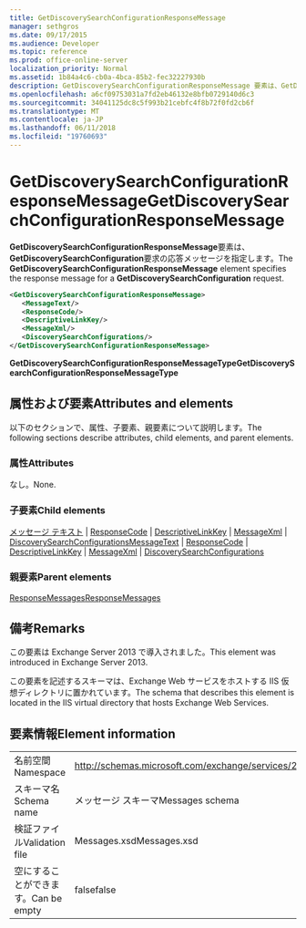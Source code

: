 ```yaml
---
title: GetDiscoverySearchConfigurationResponseMessage
manager: sethgros
ms.date: 09/17/2015
ms.audience: Developer
ms.topic: reference
ms.prod: office-online-server
localization_priority: Normal
ms.assetid: 1b84a4c6-cb0a-4bca-85b2-fec32227930b
description: GetDiscoverySearchConfigurationResponseMessage 要素は、GetDiscoverySearchConfiguration 要求の応答メッセージを指定します。
ms.openlocfilehash: a6cf09753031a7fd2eb46132e8bfb0729140d6c3
ms.sourcegitcommit: 34041125dc8c5f993b21cebfc4f8b72f0fd2cb6f
ms.translationtype: MT
ms.contentlocale: ja-JP
ms.lasthandoff: 06/11/2018
ms.locfileid: "19760693"
---
```

# <a name="getdiscoverysearchconfigurationresponsemessage"></a><span data-ttu-id="91cce-103">GetDiscoverySearchConfigurationResponseMessage</span><span class="sxs-lookup"><span data-stu-id="91cce-103">GetDiscoverySearchConfigurationResponseMessage</span></span>

<span data-ttu-id="91cce-104">**GetDiscoverySearchConfigurationResponseMessage**要素は、 **GetDiscoverySearchConfiguration**要求の応答メッセージを指定します。</span><span class="sxs-lookup"><span data-stu-id="91cce-104">The **GetDiscoverySearchConfigurationResponseMessage** element specifies the response message for a **GetDiscoverySearchConfiguration** request.</span></span> 
  
```XML
<GetDiscoverySearchConfigurationResponseMessage>
   <MessageText/>
   <ResponseCode/>
   <DescriptiveLinkKey/>
   <MessageXml/>
   <DiscoverySearchConfigurations/>
</GetDiscoverySearchConfigurationResponseMessage>
```

 <span data-ttu-id="91cce-105">**GetDiscoverySearchConfigurationResponseMessageType**</span><span class="sxs-lookup"><span data-stu-id="91cce-105">**GetDiscoverySearchConfigurationResponseMessageType**</span></span>
## <a name="attributes-and-elements"></a><span data-ttu-id="91cce-106">属性および要素</span><span class="sxs-lookup"><span data-stu-id="91cce-106">Attributes and elements</span></span>

<span data-ttu-id="91cce-107">以下のセクションで、属性、子要素、親要素について説明します。</span><span class="sxs-lookup"><span data-stu-id="91cce-107">The following sections describe attributes, child elements, and parent elements.</span></span>
  
### <a name="attributes"></a><span data-ttu-id="91cce-108">属性</span><span class="sxs-lookup"><span data-stu-id="91cce-108">Attributes</span></span>

<span data-ttu-id="91cce-109">なし。</span><span class="sxs-lookup"><span data-stu-id="91cce-109">None.</span></span>
  
### <a name="child-elements"></a><span data-ttu-id="91cce-110">子要素</span><span class="sxs-lookup"><span data-stu-id="91cce-110">Child elements</span></span>

<span data-ttu-id="91cce-111">[メッセージ テキスト](messagetext.md) | [ResponseCode](responsecode.md) | [DescriptiveLinkKey](descriptivelinkkey.md) | [MessageXml](messagexml.md) | [DiscoverySearchConfigurations](discoverysearchconfigurations.md)</span><span class="sxs-lookup"><span data-stu-id="91cce-111">[MessageText](messagetext.md) | [ResponseCode](responsecode.md) | [DescriptiveLinkKey](descriptivelinkkey.md) | [MessageXml](messagexml.md) | [DiscoverySearchConfigurations](discoverysearchconfigurations.md)</span></span>
  
### <a name="parent-elements"></a><span data-ttu-id="91cce-112">親要素</span><span class="sxs-lookup"><span data-stu-id="91cce-112">Parent elements</span></span>

[<span data-ttu-id="91cce-113">ResponseMessages</span><span class="sxs-lookup"><span data-stu-id="91cce-113">ResponseMessages</span></span>](responsemessages.md)
  
## <a name="remarks"></a><span data-ttu-id="91cce-114">備考</span><span class="sxs-lookup"><span data-stu-id="91cce-114">Remarks</span></span>

<span data-ttu-id="91cce-115">この要素は Exchange Server 2013 で導入されました。</span><span class="sxs-lookup"><span data-stu-id="91cce-115">This element was introduced in Exchange Server 2013.</span></span>
  
<span data-ttu-id="91cce-116">この要素を記述するスキーマは、Exchange Web サービスをホストする IIS 仮想ディレクトリに置かれています。</span><span class="sxs-lookup"><span data-stu-id="91cce-116">The schema that describes this element is located in the IIS virtual directory that hosts Exchange Web Services.</span></span>
  
## <a name="element-information"></a><span data-ttu-id="91cce-117">要素情報</span><span class="sxs-lookup"><span data-stu-id="91cce-117">Element information</span></span>

|||
|:-----|:-----|
|<span data-ttu-id="91cce-118">名前空間</span><span class="sxs-lookup"><span data-stu-id="91cce-118">Namespace</span></span>  <br/> |http://schemas.microsoft.com/exchange/services/2006/messages  <br/> |
|<span data-ttu-id="91cce-119">スキーマ名</span><span class="sxs-lookup"><span data-stu-id="91cce-119">Schema name</span></span>  <br/> |<span data-ttu-id="91cce-120">メッセージ スキーマ</span><span class="sxs-lookup"><span data-stu-id="91cce-120">Messages schema</span></span>  <br/> |
|<span data-ttu-id="91cce-121">検証ファイル</span><span class="sxs-lookup"><span data-stu-id="91cce-121">Validation file</span></span>  <br/> |<span data-ttu-id="91cce-122">Messages.xsd</span><span class="sxs-lookup"><span data-stu-id="91cce-122">Messages.xsd</span></span>  <br/> |
|<span data-ttu-id="91cce-123">空にすることができます。</span><span class="sxs-lookup"><span data-stu-id="91cce-123">Can be empty</span></span>  <br/> |<span data-ttu-id="91cce-124">false</span><span class="sxs-lookup"><span data-stu-id="91cce-124">false</span></span>  <br/> |
   


